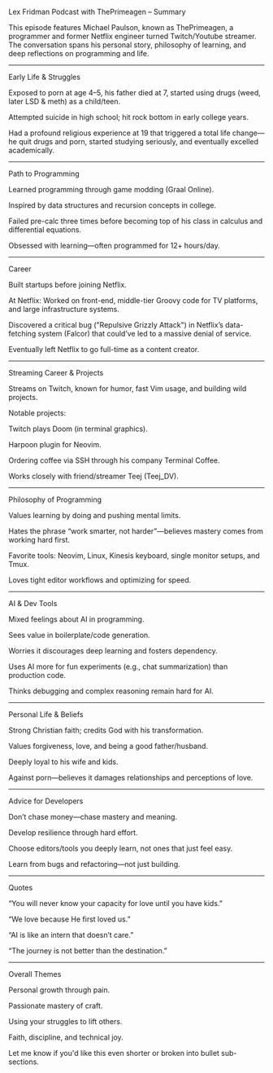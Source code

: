 Lex Fridman Podcast with ThePrimeagen – Summary

This episode features Michael Paulson, known as ThePrimeagen, a programmer and former Netflix engineer turned Twitch/Youtube streamer. The conversation spans his personal story, philosophy of learning, and deep reflections on programming and life.


---

Early Life & Struggles

Exposed to porn at age 4–5, his father died at 7, started using drugs (weed, later LSD & meth) as a child/teen.

Attempted suicide in high school; hit rock bottom in early college years.

Had a profound religious experience at 19 that triggered a total life change—he quit drugs and porn, started studying seriously, and eventually excelled academically.



---

Path to Programming

Learned programming through game modding (Graal Online).

Inspired by data structures and recursion concepts in college.

Failed pre-calc three times before becoming top of his class in calculus and differential equations.

Obsessed with learning—often programmed for 12+ hours/day.



---

Career

Built startups before joining Netflix.

At Netflix: Worked on front-end, middle-tier Groovy code for TV platforms, and large infrastructure systems.

Discovered a critical bug ("Repulsive Grizzly Attack") in Netflix’s data-fetching system (Falcor) that could’ve led to a massive denial of service.

Eventually left Netflix to go full-time as a content creator.



---

Streaming Career & Projects

Streams on Twitch, known for humor, fast Vim usage, and building wild projects.

Notable projects:

Twitch plays Doom (in terminal graphics).

Harpoon plugin for Neovim.

Ordering coffee via SSH through his company Terminal Coffee.


Works closely with friend/streamer Teej (Teej_DV).



---

Philosophy of Programming

Values learning by doing and pushing mental limits.

Hates the phrase “work smarter, not harder”—believes mastery comes from working hard first.

Favorite tools: Neovim, Linux, Kinesis keyboard, single monitor setups, and Tmux.

Loves tight editor workflows and optimizing for speed.



---

AI & Dev Tools

Mixed feelings about AI in programming.

Sees value in boilerplate/code generation.

Worries it discourages deep learning and fosters dependency.


Uses AI more for fun experiments (e.g., chat summarization) than production code.

Thinks debugging and complex reasoning remain hard for AI.



---

Personal Life & Beliefs

Strong Christian faith; credits God with his transformation.

Values forgiveness, love, and being a good father/husband.

Deeply loyal to his wife and kids.

Against porn—believes it damages relationships and perceptions of love.



---

Advice for Developers

Don’t chase money—chase mastery and meaning.

Develop resilience through hard effort.

Choose editors/tools you deeply learn, not ones that just feel easy.

Learn from bugs and refactoring—not just building.



---

Quotes

“You will never know your capacity for love until you have kids.”

“We love because He first loved us.”

“AI is like an intern that doesn’t care.”

“The journey is not better than the destination.”



---

Overall Themes

Personal growth through pain.

Passionate mastery of craft.

Using your struggles to lift others.

Faith, discipline, and technical joy.


Let me know if you'd like this even shorter or broken into bullet sub-sections.

